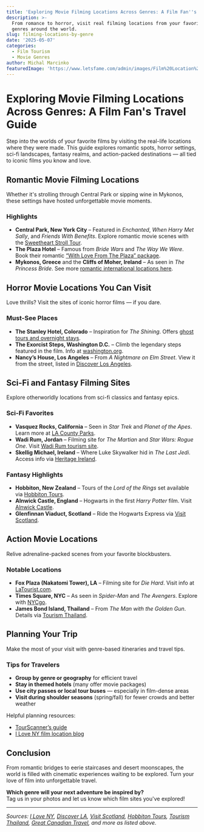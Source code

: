 ```yaml
---
title: 'Exploring Movie Filming Locations Across Genres: A Film Fan''s Travel Guide'
description: >-
  From romance to horror, visit real filming locations from your favorite movie
  genres around the world.
slug: filming-locations-by-genre
date: '2025-05-07'
categories:
  - Film Tourism
  - Movie Genres
author: Michal Marcinko
featuredImage: 'https://www.letsfame.com/admin/images/Film%20Location%20Scouting.png'
---
```


# Exploring Movie Filming Locations Across Genres: A Film Fan's Travel Guide

Step into the worlds of your favorite films by visiting the real-life locations where they were made. This guide explores romantic spots, horror settings, sci-fi landscapes, fantasy realms, and action-packed destinations — all tied to iconic films you know and love.

## Romantic Movie Filming Locations

Whether it's strolling through Central Park or sipping wine in Mykonos, these settings have hosted unforgettable movie moments.

### Highlights

- **Central Park, New York City** – Featured in *Enchanted*, *When Harry Met Sally*, and *Friends With Benefits*. Explore romantic movie scenes with the [Sweetheart Stroll Tour](https://www.iloveny.com/blog/post/romantic-movie-locations/).  
- **The Plaza Hotel** – Famous from *Bride Wars* and *The Way We Were*. Book their romantic [“With Love From The Plaza” package](https://www.iloveny.com/blog/post/romantic-movie-locations/).  
- **Mykonos, Greece** and the **Cliffs of Moher, Ireland** – As seen in *The Princess Bride*. See more [romantic international locations here](https://greatcanadiantravel.com/2021/02/10/romantic-film-locations/).

## Horror Movie Locations You Can Visit

Love thrills? Visit the sites of iconic horror films — if you dare.

### Must-See Places

- **The Stanley Hotel, Colorado** – Inspiration for *The Shining*. Offers [ghost tours and overnight stays](https://www.stanleyhotel.com/).  
- **The Exorcist Steps, Washington D.C.** – Climb the legendary steps featured in the film. Info at [washington.org](https://washington.org/visit-dc/exorcist-steps).  
- **Nancy’s House, Los Angeles** – From *A Nightmare on Elm Street*. View it from the street, listed in [Discover Los Angeles](https://www.discoverlosangeles.com/things-to-do/filming-locations-for-iconic-horror-movies-in-los-angeles).

## Sci-Fi and Fantasy Filming Sites

Explore otherworldly locations from sci-fi classics and fantasy epics.

### Sci-Fi Favorites

- **Vasquez Rocks, California** – Seen in *Star Trek* and *Planet of the Apes*. Learn more at [LA County Parks](https://parks.lacounty.gov/vasquez-rocks-natural-area-park/).  
- **Wadi Rum, Jordan** – Filming site for *The Martian* and *Star Wars: Rogue One*. Visit [Wadi Rum tourism site](https://www.visitjordan.com/wheretogo/wadirum.aspx).  
- **Skellig Michael, Ireland** – Where Luke Skywalker hid in *The Last Jedi*. Access info via [Heritage Ireland](https://www.heritageireland.ie/places-to-visit/skellig-michael/).

### Fantasy Highlights

- **Hobbiton, New Zealand** – Tours of the *Lord of the Rings* set available via [Hobbiton Tours](https://www.hobbitontours.com/).  
- **Alnwick Castle, England** – Hogwarts in the first *Harry Potter* film. Visit [Alnwick Castle](https://www.alnwickcastle.com/).  
- **Glenfinnan Viaduct, Scotland** – Ride the Hogwarts Express via [Visit Scotland](https://www.visitscotland.com/info/see-do/glenfinnan-viaduct-p890541).

## Action Movie Locations

Relive adrenaline-packed scenes from your favorite blockbusters.

### Notable Locations

- **Fox Plaza (Nakatomi Tower), LA** – Filming site for *Die Hard*. Visit info at [LaTourist.com](https://www.latourist.com/index.php?page=fox-plaza).  
- **Times Square, NYC** – As seen in *Spider-Man* and *The Avengers*. Explore with [NYCgo](https://www.nycgo.com/attractions/times-square).  
- **James Bond Island, Thailand** – From *The Man with the Golden Gun*. Details via [Tourism Thailand](https://www.tourismthailand.org/Attraction/james-bond-island).

## Planning Your Trip

Make the most of your visit with genre-based itineraries and travel tips.

### Tips for Travelers

- **Group by genre or geography** for efficient travel  
- **Stay in themed hotels** (many offer movie packages)  
- **Use city passes or local tour buses** — especially in film-dense areas  
- **Visit during shoulder seasons** (spring/fall) for fewer crowds and better weather  

Helpful planning resources:  
- [TourScanner’s guide](https://tourscanner.com/most-romantic-filming-locations-in-the-usa)  
- [I Love NY film location blog](https://www.iloveny.com/blog/post/romantic-movie-locations/)

## Conclusion

From romantic bridges to eerie staircases and desert moonscapes, the world is filled with cinematic experiences waiting to be explored. Turn your love of film into unforgettable travel.

**Which genre will your next adventure be inspired by?**  
Tag us in your photos and let us know which film sites you've explored!

---

*Sources: [I Love NY](https://www.iloveny.com/blog/post/romantic-movie-locations/), [Discover LA](https://www.discoverlosangeles.com/things-to-do/filming-locations-for-iconic-horror-movies-in-los-angeles), [Visit Scotland](https://www.visitscotland.com/info/see-do/glenfinnan-viaduct-p890541), [Hobbiton Tours](https://www.hobbitontours.com/), [Tourism Thailand](https://www.tourismthailand.org/Attraction/james-bond-island), [Great Canadian Travel](https://greatcanadiantravel.com/2021/02/10/romantic-film-locations/), and more as listed above.*
